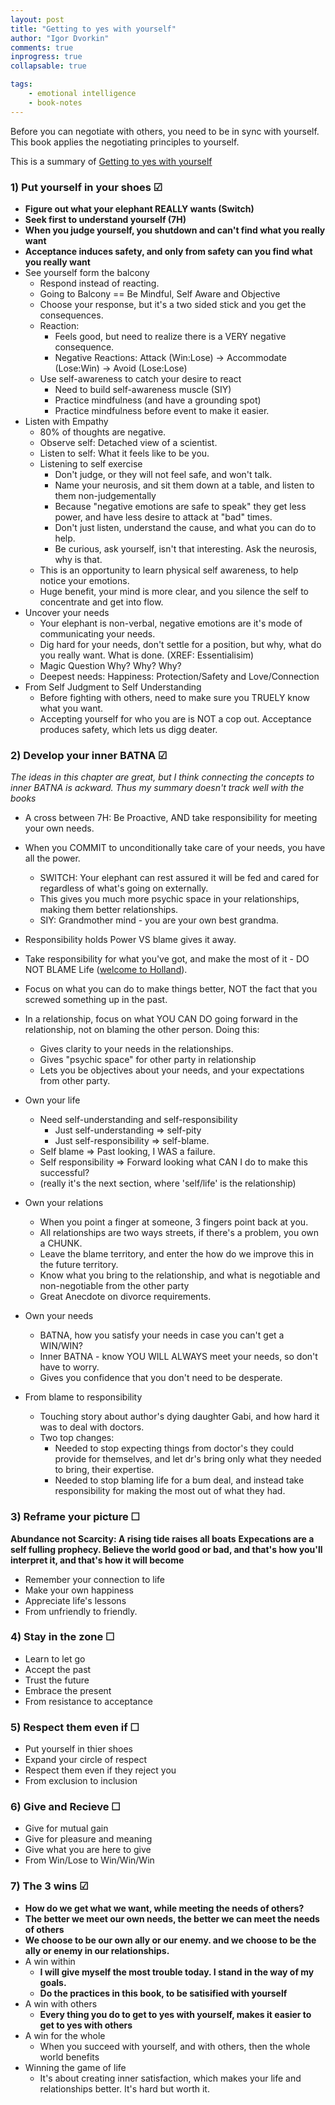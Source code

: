 ```yaml
--- 
layout: post
title: "Getting to yes with yourself"
author: "Igor Dvorkin"
comments: true
inprogress: true
collapsable: true

tags: 
    - emotional intelligence
    - book-notes
---
```


Before you can negotiate with others, you need to be in sync with yourself. This book applies the negotiating principles to yourself.

This is a summary of [Getting to yes with yourself](http://www.amazon.com/gp/product/B0070XF474/ref=dp-kindle-redirect?ie=UTF8&btkr=1)

### 1) Put yourself in your shoes &#x2611; 
* __Figure out what your elephant REALLY wants (Switch)__
* __Seek first to understand yourself (7H)__
* __When you judge yourself, you shutdown and can't find what you really want__
* __Acceptance induces safety, and only from safety can you find what you really want__
*  See yourself form the balcony
    * Respond instead of reacting.
    * Going to Balcony == Be Mindful, Self Aware and Objective
    * Choose your response, but it's a two sided stick and you get the consequences.
    * Reaction:
        * Feels good, but need to realize there is a VERY negative consequence.
        * Negative Reactions: Attack (Win:Lose) -> Accommodate (Lose:Win) -> Avoid (Lose:Lose)
    * Use self-awareness to catch your desire to react
        * Need to build self-awareness muscle (SIY)
        * Practice mindfulness (and have a grounding spot)
        * Practice mindfulness before event to make it easier.
*  Listen with Empathy
    * 80% of thoughts are negative.    
    * Observe self: Detached view of a scientist.
    * Listen to self: What it feels like to be you.
    * Listening to self exercise
        * Don't judge, or they will not feel safe, and won't talk.
        * Name your neurosis, and sit them down at a table, and listen to them non-judgementally
        * Because "negative emotions are safe to speak" they get less power, and have less desire to attack at "bad" times.
        * Don't just listen, understand the cause, and what you can do to help.
        * Be curious, ask yourself, isn't that interesting. Ask the neurosis, why is that.
    * This is an opportunity to learn physical self awareness, to help notice your emotions.
    * Huge benefit, your mind is more clear, and you silence the self to concentrate and get  into flow.
*  Uncover your needs 
    * Your elephant is non-verbal, negative emotions are it's mode of communicating your needs.
    * Dig hard for your needs, don't settle for a position, but why, what do you really want. What is done. (XREF: Essentialisim)
    * Magic Question Why? Why? Why?
    * Deepest needs: Happiness: Protection/Safety and Love/Connection
*  From Self Judgment to Self Understanding
    * Before fighting with others, need to make sure you TRUELY know what you want.
    * Accepting yourself for who you are is NOT a cop out. Acceptance produces safety, which lets us digg deater. 

### 2) Develop your inner BATNA &#x2611; 
_The ideas in this chapter are great, but I think connecting the concepts to inner BATNA is ackward. Thus my summary doesn't track well with the books_

* A cross between 7H: Be Proactive, AND take responsibility for meeting your own needs.
* When you COMMIT to unconditionally take care of your needs, you have all the power.
    * SWITCH: Your elephant can rest assured it will be fed and cared for regardless of what's going on externally.
    * This gives you much more psychic space in your relationships, making them better relationships.
    * SIY: Grandmother mind - you are your own best grandma.
* Responsibility holds Power VS blame gives it away.
* Take responsibility for what you've got, and make the most of it - DO NOT BLAME Life ([welcome to Holland](/welcome-to-holland)).
* Focus on what you can do to make things better, NOT the fact that you screwed something up in the past.
* In a relationship, focus on what YOU CAN DO going forward in the relationship, not on blaming the other person. Doing this:
    * Gives clarity to your needs in the relationships.
    * Gives "psychic space" for other party in relationship
    * Lets you be objectives about your needs, and your expectations from other party.

* Own your life
    * Need self-understanding and self-responsibility
        * Just self-understanding => self-pity
        * Just self-responsibility => self-blame.
    * Self blame => Past looking, I WAS a failure.
    * Self responsibility => Forward looking what CAN I do to make this successful?
    * (really it's the next section, where 'self/life' is the relationship) 
* Own your relations
    * When you point a finger at someone, 3 fingers point back at you. 
    * All relationships are two ways streets, if there's a problem, you own a CHUNK.
    * Leave the blame territory, and enter the how do we improve this in the future territory.
    * Know what you bring to the relationship, and what is negotiable and non-negotiable from the other party 
    * Great Anecdote on divorce requirements.
* Own your needs
    * BATNA, how you satisfy your needs in case you can't get a WIN/WIN?
    * Inner BATNA - know YOU WILL ALWAYS meet your needs, so don't have to worry.
    * Gives you confidence that you don't need to be desperate.
* From blame to responsibility
    * Touching story about author's dying daughter Gabi, and how hard it was to deal with doctors.
    * Two top changes:
        * Needed to stop expecting things from doctor's they could provide for themselves, and let dr's bring only what they needed to bring, their expertise.
        * Needed to stop blaming life for a bum deal, and instead take responsibility for making the most out of what they had.

### 3) Reframe your picture &#x2610; 
__Abundance not Scarcity: A rising tide raises all boats__
__Expecations are a self fulling prophecy. Believe the world good or bad, and that's how you'll interpret it, and that's how it will become__
* Remember your connection to life
* Make your own happiness
* Appreciate life's lessons
* From unfriendly to friendly.

### 4) Stay in the zone &#x2610; 
* Learn to let go
* Accept the past
* Trust the future
* Embrace the present
* From resistance to acceptance

### 5) Respect them even if &#x2610; 
* Put yourself in thier shoes
* Expand your circle of respect
* Respect them even if they reject you
* From exclusion to inclusion

### 6) Give and Recieve &#x2610; 
* Give for mutual gain
* Give for pleasure and meaning
* Give what you are here to give
* From Win/Lose to Win/Win/Win

### 7) The 3 wins &#x2611; 
* __How do we get what we want, while meeting the needs of others?__
* __The better we meet our own needs, the better we can meet the needs of others__
* __We choose to be our own ally or our enemy. and we choose to be the ally or enemy in our relationships.__
* A win within
    * __I will give myself the most trouble today. I stand in the way of my goals.__
    * __Do the practices in this book, to be satisified with yourself__ 
* A win with others
    * __Every thing you do to get to yes with yourself, makes it easier to get to yes with others__
* A win for the whole
    * When you succeed with yourself, and with others, then the whole world benefits
* Winning the game of life
    * It's about creating inner satisfaction, which makes your life and relationships better. It's hard but worth it.

